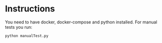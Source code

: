 # Instructions

You need to have docker, docker-compose and python installed. For manual tests you run:

```
python manualTest.py
```
